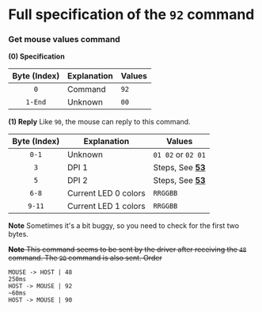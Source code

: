 # Full specification of the `92` command
### Get mouse values command

**(0) Specification**

Byte (Index) | Explanation | Values
:---: | --- | ---
`0` | Command | `92`
`1-End` | Unknown | `00`

**(1) Reply**
Like `90`, the mouse can reply to this command.


Byte (Index) | Explanation | Values
:---: | --- | ---
`0-1` | Unknown | `01 02` or `02 01`
`3` | DPI 1 | Steps, See [**53**](https://github.com/FFY00/rival310-re/blob/master/53.md)
`5` | DPI 2 | Steps, See [**53**](https://github.com/FFY00/rival310-re/blob/master/53.md)
`6-8` | Current LED 0 colors | `RRGGBB`
`9-11` | Current LED 1 colors | `RRGGBB`

**Note**
Sometimes it's a bit buggy, so you need to check for the first two bytes.

~~**Note**
This command seems to be sent by the driver after receiving the `48` command. The `90` command is also sent.
Order~~
```
MOUSE -> HOST | 48
250ms
HOST -> MOUSE | 92
~60ms
HOST -> MOUSE | 90
```
